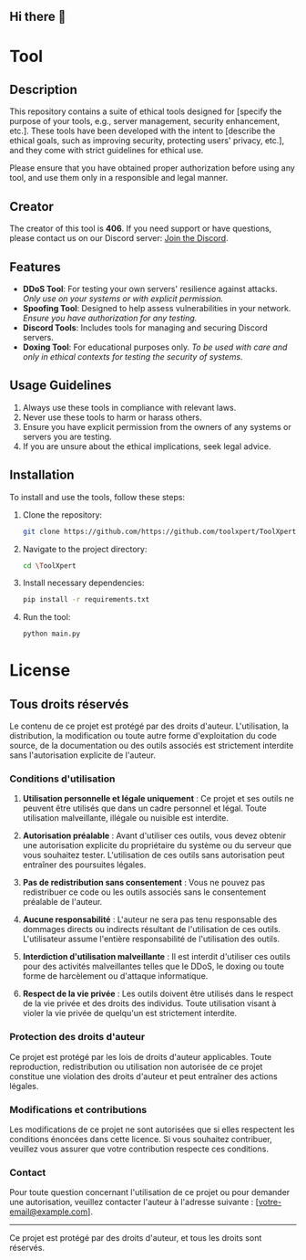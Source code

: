## Hi there 👋

# Tool

## Description

This repository contains a suite of ethical tools designed for [specify the purpose of your tools, e.g., server management, security enhancement, etc.]. These tools have been developed with the intent to [describe the ethical goals, such as improving security, protecting users' privacy, etc.], and they come with strict guidelines for ethical use.

Please ensure that you have obtained proper authorization before using any tool, and use them only in a responsible and legal manner.

## Creator

The creator of this tool is **406**. If you need support or have questions, please contact us on our Discord server: [Join the Discord](https://discord.gg/3atdZpxuSf).

## Features

- **DDoS Tool**: For testing your own servers' resilience against attacks. *Only use on your systems or with explicit permission.*
- **Spoofing Tool**: Designed to help assess vulnerabilities in your network. *Ensure you have authorization for any testing.*
- **Discord Tools**: Includes tools for managing and securing Discord servers.
- **Doxing Tool**: For educational purposes only. *To be used with care and only in ethical contexts for testing the security of systems.*

## Usage Guidelines

1. Always use these tools in compliance with relevant laws.
2. Never use these tools to harm or harass others.
3. Ensure you have explicit permission from the owners of any systems or servers you are testing.
4. If you are unsure about the ethical implications, seek legal advice.

## Installation

To install and use the tools, follow these steps:

1. Clone the repository:
    ```bash
    git clone https://github.com/https://github.com/toolxpert/ToolXpert.git
    ```

2. Navigate to the project directory:
    ```bash
    cd \ToolXpert
    ```

3. Install necessary dependencies:
    ```bash
	pip install -r requirements.txt
    ```

4. Run the tool:
    ```bash
    python main.py
    ```

# License

## Tous droits réservés

Le contenu de ce projet est protégé par des droits d'auteur. L'utilisation, la distribution, la modification ou toute autre forme d'exploitation du code source, de la documentation ou des outils associés est strictement interdite sans l'autorisation explicite de l'auteur.

### Conditions d'utilisation

1. **Utilisation personnelle et légale uniquement** : Ce projet et ses outils ne peuvent être utilisés que dans un cadre personnel et légal. Toute utilisation malveillante, illégale ou nuisible est interdite.
   
2. **Autorisation préalable** : Avant d'utiliser ces outils, vous devez obtenir une autorisation explicite du propriétaire du système ou du serveur que vous souhaitez tester. L'utilisation de ces outils sans autorisation peut entraîner des poursuites légales.

3. **Pas de redistribution sans consentement** : Vous ne pouvez pas redistribuer ce code ou les outils associés sans le consentement préalable de l'auteur.

4. **Aucune responsabilité** : L'auteur ne sera pas tenu responsable des dommages directs ou indirects résultant de l'utilisation de ces outils. L'utilisateur assume l'entière responsabilité de l'utilisation des outils.

5. **Interdiction d'utilisation malveillante** : Il est interdit d'utiliser ces outils pour des activités malveillantes telles que le DDoS, le doxing ou toute forme de harcèlement ou d'attaque informatique.

6. **Respect de la vie privée** : Les outils doivent être utilisés dans le respect de la vie privée et des droits des individus. Toute utilisation visant à violer la vie privée de quelqu'un est strictement interdite.

### Protection des droits d'auteur

Ce projet est protégé par les lois de droits d'auteur applicables. Toute reproduction, redistribution ou utilisation non autorisée de ce projet constitue une violation des droits d'auteur et peut entraîner des actions légales.

### Modifications et contributions

Les modifications de ce projet ne sont autorisées que si elles respectent les conditions énoncées dans cette licence. Si vous souhaitez contribuer, veuillez vous assurer que votre contribution respecte ces conditions.

### Contact

Pour toute question concernant l'utilisation de ce projet ou pour demander une autorisation, veuillez contacter l'auteur à l'adresse suivante : [votre-email@example.com].

---

Ce projet est protégé par des droits d'auteur, et tous les droits sont réservés.
